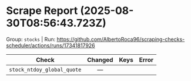 # Scrape Report (2025-08-30T08:56:43.723Z)

Group: `stocks`  |  Run: https://github.com/AlbertoRoca96/scraping-checks-scheduler/actions/runs/17341817926

| Check | Changed | Keys | Error |
|---|:---:|:--|:--|
| `stock_ntdoy_global_quote` | — |  |  |

